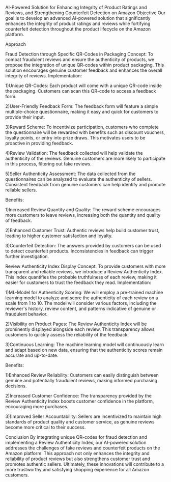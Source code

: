 AI-Powered Solution for Enhancing Integrity of Product Ratings and Reviews, and Strengthening Counterfeit Detection on Amazon Objective Our goal is to develop an advanced AI-powered solution that significantly enhances the integrity of product ratings and reviews while fortifying counterfeit detection throughout the product lifecycle on the Amazon platform.

Approach

Fraud Detection through Specific QR-Codes in Packaging Concept: To combat fraudulent reviews and ensure the authenticity of products, we propose the integration of unique QR-codes within product packaging. This solution encourages genuine customer feedback and enhances the overall integrity of reviews.
Implementation:

1)Unique QR-Codes: Each product will come with a unique QR-code inside the packaging. Customers can scan this QR-code to access a feedback form.

2)User-Friendly Feedback Form: The feedback form will feature a simple multiple-choice questionnaire, making it easy and quick for customers to provide their input.

3)Reward Scheme: To incentivize participation, customers who complete the questionnaire will be rewarded with benefits such as discount vouchers, loyalty points, or entry into prize draws. This motivates users to be proactive in providing feedback.

4)Review Validation: The feedback collected will help validate the authenticity of the reviews. Genuine customers are more likely to participate in this process, filtering out fake reviews.

5)Seller Authenticity Assessment: The data collected from the questionnaires can be analyzed to evaluate the authenticity of sellers. Consistent feedback from genuine customers can help identify and promote reliable sellers.

Benefits:

1)Increased Review Quantity and Quality: The reward scheme encourages more customers to leave reviews, increasing both the quantity and quality of feedback.

2)Enhanced Customer Trust: Authentic reviews help build customer trust, leading to higher customer satisfaction and loyalty.

3)Counterfeit Detection: The answers provided by customers can be used to detect counterfeit products. Inconsistencies in feedback can trigger further investigation.

Review Authenticity Index Display Concept: To provide customers with more transparent and reliable reviews, we introduce a Review Authenticity Index. This index quantifies the probable truthfulness of each review, making it easier for customers to trust the feedback they read.
Implementation:

1)ML-Model for Authenticity Scoring: We will employ a pre-trained machine learning model to analyze and score the authenticity of each review on a scale from 1 to 10. The model will consider various factors, including the reviewer's history, review content, and patterns indicative of genuine or fraudulent behavior.

2)Visibility on Product Pages: The Review Authenticity Index will be prominently displayed alongside each review. This transparency allows customers to quickly assess the reliability of the feedback.

3)Continuous Learning: The machine learning model will continuously learn and adapt based on new data, ensuring that the authenticity scores remain accurate and up-to-date.

Benefits:

1)Enhanced Review Reliability: Customers can easily distinguish between genuine and potentially fraudulent reviews, making informed purchasing decisions.

2)Increased Customer Confidence: The transparency provided by the Review Authenticity Index boosts customer confidence in the platform, encouraging more purchases.

3))Improved Seller Accountability: Sellers are incentivized to maintain high standards of product quality and customer service, as genuine reviews become more critical to their success.

Conclusion By integrating unique QR-codes for fraud detection and implementing a Review Authenticity Index, our AI-powered solution addresses the challenges of fake reviews and counterfeit products on the Amazon platform. This approach not only enhances the integrity and reliability of product reviews but also strengthens customer trust and promotes authentic sellers. Ultimately, these innovations will contribute to a more trustworthy and satisfying shopping experience for all Amazon customers.
